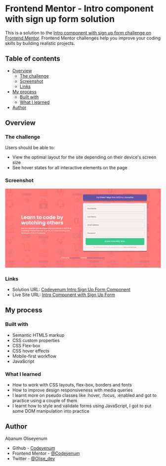 # Frontend Mentor - Intro component with sign up form solution

This is a solution to the [Intro component with sign up form challenge on Frontend Mentor](https://www.frontendmentor.io/challenges/intro-component-with-signup-form-5cf91bd49edda32581d28fd1). Frontend Mentor challenges help you improve your coding skills by building realistic projects. 

## Table of contents

- [Overview](#overview)
  - [The challenge](#the-challenge)
  - [Screenshot](#screenshot)
  - [Links](#links)
- [My process](#my-process)
  - [Built with](#built-with)
  - [What I learned](#what-i-learned)
- [Author](#author)

## Overview

### The challenge

Users should be able to:

- View the optimal layout for the site depending on their device's screen size
- See hover states for all interactive elements on the page

### Screenshot

![](./images/FireShot_Capture_003-Frontend%20Mentor-Intro%20signup%20component.png)

### Links

- Solution URL: [Codeyenum Intro Sign Up Form Component](https://www.frontendmentor.io/solutions/fylo-landing-page-with-html-and-css-pHvUFYacab)
- Live Site URL: [Intro Component with Sign Up Form](https://intro-signup-component.netlify.app/)

## My process

### Built with

- Semantic HTML5 markup
- CSS custom properties
- CSS Flex-box
- CSS hover effects
- Mobile-first workflow
- JavaScript

### What I learned

- How to work with CSS layouts, flex-box, borders and fonts
- How to improve design responsiveness with media queries
- I learnt more on pseudo classes like :hover, :focus, :enabled and got to practice using a couple of them
- I learnt how to style and validate forms using JavaScript, I got to put some DOM manipulation into practice


## Author

Abanum Oliseyenum
- Github - [Codeyenum](https://github.com/Codeyenum/)
- Frontend Mentor - [@Codeyenum](https://www.frontendmentor.io/profile/codeyenum)
- Twitter - [@Olise_dev](https://www.twitter.com/Olise_dev)

